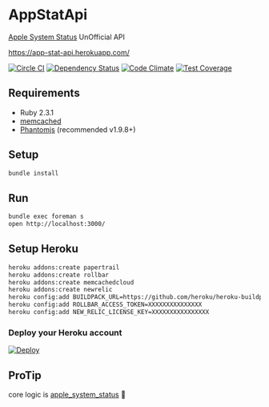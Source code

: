 # AppStatApi
[Apple System Status](https://www.apple.com/support/systemstatus/) UnOfficial API

https://app-stat-api.herokuapp.com/

[![Circle CI](https://circleci.com/gh/sue445/app-stat-api/tree/master.svg?style=svg)](https://circleci.com/gh/sue445/app-stat-api/tree/master)
[![Dependency Status](https://gemnasium.com/sue445/app-stat-api.svg)](https://gemnasium.com/sue445/app-stat-api)
[![Code Climate](https://codeclimate.com/github/sue445/app-stat-api/badges/gpa.svg)](https://codeclimate.com/github/sue445/app-stat-api)
[![Test Coverage](https://codeclimate.com/github/sue445/app-stat-api/badges/coverage.svg)](https://codeclimate.com/github/sue445/app-stat-api/coverage)

## Requirements
* Ruby 2.3.1
* [memcached](http://memcached.org/)
* [Phantomjs](http://phantomjs.org/) (recommended v1.9.8+)

## Setup
```sh
bundle install
```

## Run
```sh
bundle exec foreman s
open http://localhost:3000/
```

## Setup Heroku
```sh
heroku addons:create papertrail
heroku addons:create rollbar
heroku addons:create memcachedcloud
heroku addons:create newrelic
heroku config:add BUILDPACK_URL=https://github.com/heroku/heroku-buildpack-multi.git
heroku config:add ROLLBAR_ACCESS_TOKEN=XXXXXXXXXXXXXXX
heroku config:add NEW_RELIC_LICENSE_KEY=XXXXXXXXXXXXXXXX
```

### Deploy your Heroku account
[![Deploy](https://www.herokucdn.com/deploy/button.png)](https://heroku.com/deploy)

## ProTip
core logic is [apple_system_status](https://github.com/sue445/apple_system_status) :gem:
